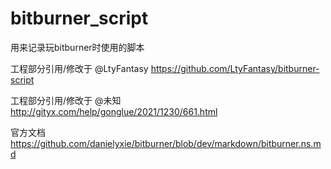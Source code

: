 # bitburner_script
用来记录玩bitburner时使用的脚本 

工程部分引用/修改于 @LtyFantasy https://github.com/LtyFantasy/bitburner-script

工程部分引用/修改于 @未知  http://gityx.com/help/gonglue/2021/1230/661.html


官方文档  https://github.com/danielyxie/bitburner/blob/dev/markdown/bitburner.ns.md
